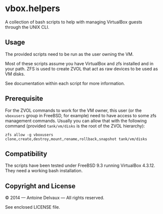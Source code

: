 vbox.helpers
============

A collection of bash scripts to help with managing VirtualBox guests through the UNIX CLI.


Usage
-----
The provided scripts need to be run as the user owning the VM.

Most of these scripts assume you have VirtualBox and zfs installed and in your path.  ZFS is used to create ZVOL that act as raw devices to be used as VM disks.

See documentation within each script for more information.


Prerequisite
------------
For the ZVOL commands to work for the VM owner, this user (or the `vboxusers` group in FreeBSD, for example) need to have access to some zfs management commands.  Usually you can allow that with the following command (provided `tank/vm/disks` is the root of the ZVOL hierarchy):

    zfs allow -g vboxusers clone,create,destroy,mount,rename,rollback,snapshot tank/vm/disks


Compatibility
-------------
The scripts have been tested under FreeBSD 9.3 running VirtualBox 4.3.12.  They need a working bash installation.


Copyright and License
---------------------
© 2014 — Antoine Delvaux — All rights reserved.

See enclosed LICENSE file.
